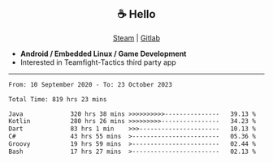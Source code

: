 <h2 align="center"> ☕ Hello </h2>

<p align="center">
  <a href="https://steamcommunity.com/id/Niforances/">Steam</a> |
  <a href="https://gitlab.com/niforances">Gitlab</a>
</p>

 - **Android / Embedded Linux / Game Development**
 - Interested in Teamfight-Tactics third party app

------

<!--START_SECTION:waka-->

```txt
From: 10 September 2020 - To: 23 October 2023

Total Time: 819 hrs 23 mins

Java             320 hrs 38 mins >>>>>>>>>>---------------   39.13 %
Kotlin           280 hrs 26 mins >>>>>>>>>----------------   34.23 %
Dart             83 hrs 1 min    >>>----------------------   10.13 %
C#               43 hrs 55 mins  >------------------------   05.36 %
Groovy           19 hrs 59 mins  >------------------------   02.44 %
Bash             17 hrs 27 mins  >------------------------   02.13 %
```

<!--END_SECTION:waka-->
